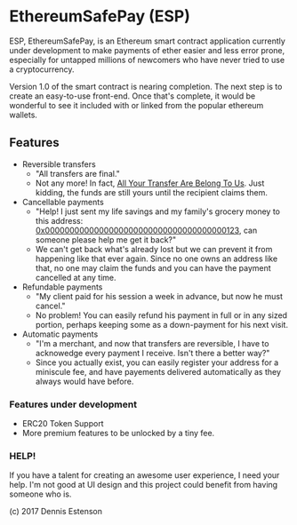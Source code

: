 # EthereumSafePay (ESP)

ESP, EthereumSafePay, is an Ethereum smart contract application currently under development to make payments of ether easier and less error prone, especially for untapped millions of newcomers who have never tried to use a cryptocurrency.

Version 1.0 of the smart contract is nearing completion. The next step is to create an easy-to-use front-end. Once that's complete, it would be wonderful to see it included with or linked from the popular ethereum wallets.


## Features ##
* Reversible transfers
  * "All transfers are final."
  * Not any more! In fact, [All Your Transfer Are Belong To Us](https://github.com/ethereum/go-ethereum/releases/tag/v1.6.7). Just kidding, the funds are still yours until the recipient claims them.
* Cancellable payments
  * "Help! I just sent my life savings and my family's grocery money to this address: [0x0000000000000000000000000000000000000123](https://etherscan.io/address/0x0000000000000000000000000000000000000123), can someone please help me get it back?"
  * We can't get back what's already lost but we can prevent it from happening like that ever again. Since no one owns an address like that, no one may claim the funds and you can have the payment cancelled at any time.
* Refundable payments
  * "My client paid for his session a week in advance, but now he must cancel."
  * No problem! You can easily refund his payment in full or in any sized portion, perhaps keeping some as a down-payment for his next visit.
* Automatic payments
  * "I'm a merchant, and now that transfers are reversible, I have to acknowedge every payment I receive. Isn't there a better way?"
  * Since you actually exist, you can easily register your address for a miniscule fee, and have payements delivered automatically as they always would have before.


### Features under development ###
* ERC20 Token Support
* More premium features to be unlocked by a tiny fee.

### HELP! ###
If you have a talent for creating an awesome user experience, I need your help. I'm not good at UI design and this project could benefit from having someone who is.


(c) 2017 Dennis Estenson
